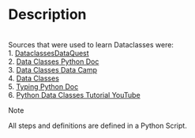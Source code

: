 # Description
<br>Sources that were used to learn Dataclasses were:
<br>1. [DataclassesDataQuest](https://www.dataquest.io/blog/how-to-use-python-data-classes/)
<br>2. [Data Classes Python Doc](https://docs.python.org/3/library/dataclasses.html) 
<br>3. [Data Classes Data Camp](https://www.datacamp.com/tutorial/python-data-classes)
<br>4. [Data Classes](https://www.geeksforgeeks.org/data-classes-in-python-an-introduction/)
<br>5. [Typing Python Doc](https://docs.python.org/3/library/typing.html)
<br>6. [Python Data Classes Tutorial YouTube](https://www.youtube.com/watch?v=5mMpM8zK4pY)



> [!NOTE]
> All steps and definitions are defined in a Python Script.
